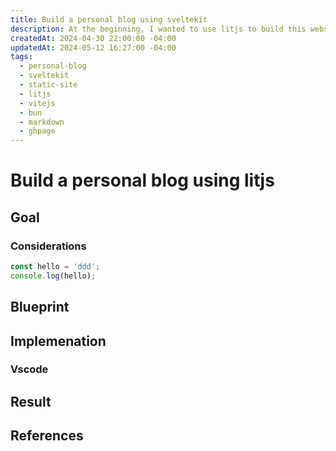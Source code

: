 ```yaml
---
title: Build a personal blog using sveltekit
description: At the beginning, I wanted to use litjs to build this website, however, after diving into it for a while, I found it way easier to use a more complete frontend framework, sveltekit, and knew better about what have those modern tool done...
createdAt: 2024-04-30 22:00:00 -04:00
updatedAt: 2024-05-12 16:27:00 -04:00
tags:
  - personal-blog
  - sveltekit
  - static-site
  - litjs
  - vitejs
  - bun
  - markdown
  - ghpage
---
```


# Build a personal blog using litjs

## Goal

### Considerations

```js
const hello = 'ddd';
console.log(hello);
```

## Blueprint

## Implemenation

### Vscode

## Result

## References
